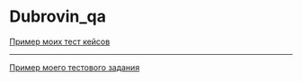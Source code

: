 # Dubrovin_qa
[Пример моих тест кейсов](https://docs.google.com/spreadsheets/d/1U0PEE00xdGZfoHSdOGWSXBGCzfPS44lHS9xtfO0H8a0/edit?usp=sharing)

---
[Пример моего тестового задания](https://docs.google.com/spreadsheets/d/13dpHzBSad3PHUAUlIsCg58_r9zcOmQ9u6Xbn3aK-O6g/edit?usp=sharing)
